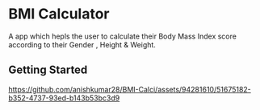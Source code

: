 # BMI Calculator

A app which hepls the user to calculate their Body Mass Index score according to their Gender , Height & Weight.

## Getting Started

https://github.com/anishkumar28/BMI-Calci/assets/94281610/51675182-b352-4737-93ed-b143b53bc3d9
